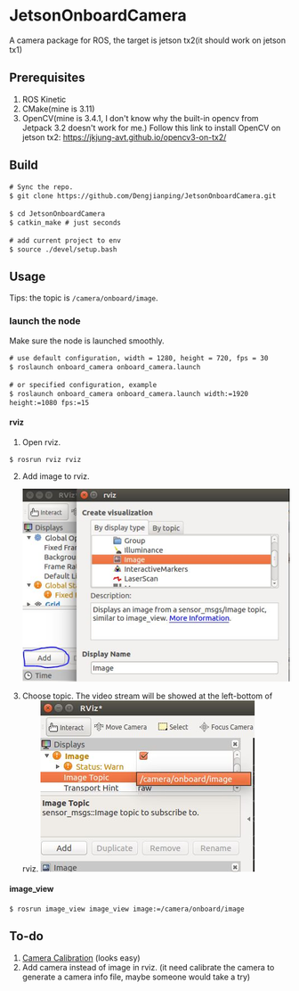 # JetsonOnboardCamera
A camera package for ROS, the target is jetson tx2(it should work on jetson tx1) 

## Prerequisites
1. ROS Kinetic
2. CMake(mine is 3.11)
3. OpenCV(mine is 3.4.1, I don't know why the built-in opencv from Jetpack 3.2 doesn't work for me.)
   Follow this link to install OpenCV on jetson tx2: https://jkjung-avt.github.io/opencv3-on-tx2/

## Build
```
# Sync the repo.
$ git clone https://github.com/Dengjianping/JetsonOnboardCamera.git

$ cd JetsonOnboardCamera
$ catkin_make # just seconds

# add current project to env
$ source ./devel/setup.bash
```

## Usage
Tips: the topic is ```/camera/onboard/image```.

### launch the node
Make sure the node is launched smoothly.
```
# use default configuration, width = 1280, height = 720, fps = 30
$ roslaunch onboard_camera onboard_camera.launch

# or specified configuration, example
$ roslaunch onboard_camera onboard_camera.launch width:=1920 height:=1080 fps:=15
```

#### rviz
1. Open rviz.
```
$ rosrun rviz rviz
```
2. Add image to rviz.

   ![add_image](add_image_from_rviz.JPG)
3. Choose topic. The video stream will be showed at the left-bottom of rviz.
   ![choose_topic](choose_image_topic.JPG)


#### image_view
```
$ rosrun image_view image_view image:=/camera/onboard/image
```

## To-do
1. [Camera Calibration](http://wiki.ros.org/camera_calibration/Tutorials/MonocularCalibration) (looks easy)
2. Add camera instead of image in rviz. (it need calibrate the camera to generate a camera info file, maybe someone would take a try)